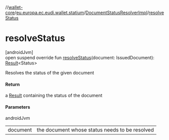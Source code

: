 //[wallet-core](../../../index.md)/[eu.europa.ec.eudi.wallet.statium](../index.md)/[DocumentStatusResolverImpl](index.md)/[resolveStatus](resolve-status.md)

# resolveStatus

[androidJvm]\
open suspend override fun [resolveStatus](resolve-status.md)(document: IssuedDocument): [Result](https://kotlinlang.org/api/latest/jvm/stdlib/kotlin-stdlib/kotlin/-result/index.html)&lt;Status&gt;

Resolves the status of the given document

#### Return

a [Result](https://kotlinlang.org/api/latest/jvm/stdlib/kotlin-stdlib/kotlin/-result/index.html) containing the status of the document

#### Parameters

androidJvm

| | |
|---|---|
| document | the document whose status needs to be resolved |
